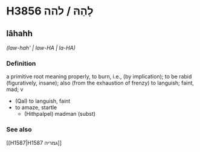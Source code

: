 # H3856 לָהַהּ / להה

## lâhahh

_(law-hah' | law-HA | la-HA)_

### Definition

a primitive root meaning properly, to burn, i.e., (by implication); to be rabid (figuratively, insane); also (from the exhaustion of frenzy) to languish; faint, mad; v

- (Qal) to languish, faint
- to amaze, startle
  - (Hithpalpel) madman (subst)

### See also

[[H1587|H1587 גמריה]]
